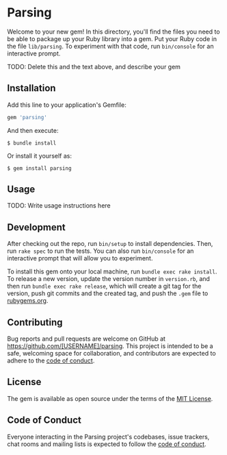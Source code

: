 # Parsing

Welcome to your new gem! In this directory, you'll find the files you need to be able to package up your Ruby library into a gem. Put your Ruby code in the file `lib/parsing`. To experiment with that code, run `bin/console` for an interactive prompt.

TODO: Delete this and the text above, and describe your gem

## Installation

Add this line to your application's Gemfile:

```ruby
gem 'parsing'
```

And then execute:

    $ bundle install

Or install it yourself as:

    $ gem install parsing

## Usage

TODO: Write usage instructions here

## Development

After checking out the repo, run `bin/setup` to install dependencies. Then, run `rake spec` to run the tests. You can also run `bin/console` for an interactive prompt that will allow you to experiment.

To install this gem onto your local machine, run `bundle exec rake install`. To release a new version, update the version number in `version.rb`, and then run `bundle exec rake release`, which will create a git tag for the version, push git commits and the created tag, and push the `.gem` file to [rubygems.org](https://rubygems.org).

## Contributing

Bug reports and pull requests are welcome on GitHub at https://github.com/[USERNAME]/parsing. This project is intended to be a safe, welcoming space for collaboration, and contributors are expected to adhere to the [code of conduct](https://github.com/[USERNAME]/parsing/blob/main/CODE_OF_CONDUCT.md).

## License

The gem is available as open source under the terms of the [MIT License](https://opensource.org/licenses/MIT).

## Code of Conduct

Everyone interacting in the Parsing project's codebases, issue trackers, chat rooms and mailing lists is expected to follow the [code of conduct](https://github.com/[USERNAME]/parsing/blob/main/CODE_OF_CONDUCT.md).

